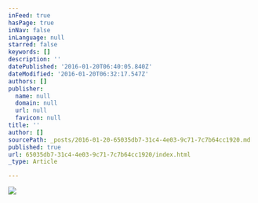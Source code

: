```yaml
---
inFeed: true
hasPage: true
inNav: false
inLanguage: null
starred: false
keywords: []
description: ''
datePublished: '2016-01-20T06:40:05.840Z'
dateModified: '2016-01-20T06:32:17.547Z'
authors: []
publisher:
  name: null
  domain: null
  url: null
  favicon: null
title: ''
author: []
sourcePath: _posts/2016-01-20-65035db7-31c4-4e03-9c71-7c7b64cc1920.md
published: true
url: 65035db7-31c4-4e03-9c71-7c7b64cc1920/index.html
_type: Article

---
```

![](https://the-grid-user-content.s3-us-west-2.amazonaws.com/9ccb86a2-d230-4ca3-9e66-dad70a88dde5.jpg)